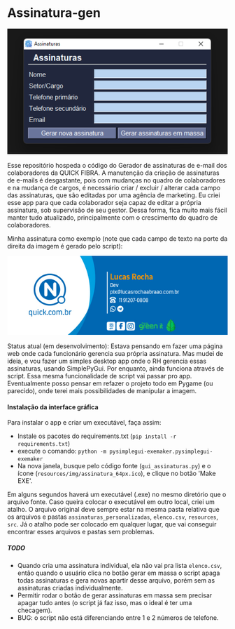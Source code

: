# Assinatura-gen

![Desktop App](resources/img/assinaturas_gui.png)

Esse repositório hospeda o código do Gerador de assinaturas de e-mail dos colaboradores da QUICK FIBRA. A manutenção da criação de assinaturas de e-mails é desgastante, pois com mudanças no quadro de colaboradores e na mudança de cargos, é necessário criar / excluir / alterar cada campo das assinaturas, que são editadas por uma agência de marketing. Eu criei esse app para que cada colaborador seja capaz de editar a própria assinatura, sob supervisão de seu gestor. Dessa forma, fica muito mais fácil manter tudo atualizado, principalmente com o crescimento do quadro de colaboradores.

Minha assinatura como exemplo (note que cada campo de texto na porte da direita da imagem é gerado pelo script):

![Minha assinatura como exemplo](assinaturas_personalizadas/Lucas_Rocha.png)

Status atual (em desenvolvimento):
Estava pensando em fazer uma página web onde cada funcionário gerencia sua própria assinatura. Mas mudei de ideia, e vou fazer um simples desktop app onde o RH gerencia essas assinaturas, usando SimplePyGui. Por enquanto, ainda funciona através de script. Essa mesma funcionalidade de script vai passar pro app. Eventualmente posso pensar em refazer o projeto todo em Pygame (ou parecido), onde terei mais possibilidades de manipular a imagem.

#### Instalação da interface gráfica
Para instalar o app e criar um executável, faça assim:
- Instale os pacotes do requirements.txt (`pip install -r requirements.txt`)
- execute o comando: `python -m pysimplegui-exemaker.pysimplegui-exemaker`
- Na nova janela, busque pelo código fonte (`gui_assinaturas.py`) e o ícone (`resources/img/assinatura_64px.ico`), e clique no botão 'Make EXE'.

Em alguns segundos haverá um executável (.exe) no mesmo diretório que o arquivo fonte. Caso queira colocar o executável em outro local, criei um atalho. O arquivo original deve sempre estar na mesma pasta relativa que os arquivos e pastas `assinaturas_personalizadas`, `elenco.csv`, `resources`, `src`. Já o atalho pode ser colocado em qualquer lugar, que vai conseguir encontrar esses arquivos e pastas sem problemas.

##### TODO
- Quando cria uma assinatura individual, ela não vai pra lista `elenco.csv`, então quando o usuário clica no botão gerar em massa o script apaga todas assinaturas e gera novas apartir desse arquivo, porém sem as assinaturas criadas individualmente.
- Permitir rodar o botão de gerar assinaturas em massa sem precisar apagar tudo antes (o script já faz isso, mas o ideal é ter uma checagem).
- BUG: o script não está diferenciando entre 1 e 2 números de telefone.
